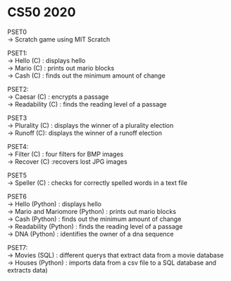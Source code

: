 # CS50 2020

PSET0                                                                                                                                                                                                                                                                                        
→ Scratch game using MIT Scratch  

PSET1:                                                                                                                                                                                                                                                                                         
→ Hello (C) : displays hello                                                                                                                                            
→ Mario (C) : prints out mario blocks                                                                                                                                            
→ Cash (C) : finds out the minimum amount of change                                                                                                                                            
        
PSET2:                                                                                                                                                                      
→ Caesar (C) : encrypts a passage                                                                                                                                            
→ Readability (C) : finds the reading level of a passage                                                                                                                                            
        
PSET3                                                                                                                                                                                                                                                                                                    
→ Plurality (C) : displays the winner of a plurality election                                                                                                                                            
→ Runoff (C): displays the winner of a runoff election                                                                                                                                            
        
PSET4:                                                                                                                                                                                                                                                                                        
→ Filter (C) : four filters for BMP images                                                                                                                                                                                                                                                                                        
→ Recover (C) :recovers lost JPG images                                                                                                                                             
        
PSET5                                                                                                                                                                                                                                                                                        
→ Speller (C) : checks for correctly spelled words in a text file
        
PSET6                                                                                                                                                                                                                                                                                         
→ Hello (Python) : displays hello                                                                                                                                                                                                                                                                                        
→ Mario and Mariomore (Python) : prints out mario blocks                                                                                                                                            
→ Cash (Python) : finds out the minimum amount of change                                                                                                                                            
→ Readability (Python) : finds the reading level of a passage                                                                                                                                            
→ DNA (Python) : identifies the owner of a dna sequence                                                                                                                                            

PSET7:                                                                                                                                            
→ Movies (SQL) : different querys that extract data from a movie database                                                                                                                                            
→ Houses (Python) : imports data from a csv file to a SQL database and extracts data)                                                                                                                                            

